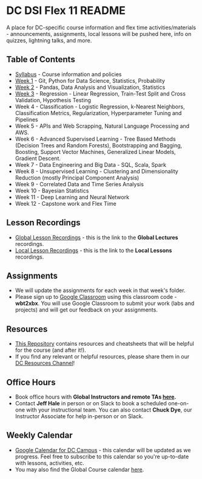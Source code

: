 # DC DSI Flex 11 README

A place for DC-specific course information and flex time activities/materials - announcements, assignments, local lessons will be pushed here, info on quizzes, lightning talks, and more.

## Table of Contents

-   [Syllabus](./Syllabus) - Course information and policies
-   [Week 1](./01-Week) - Git, Python for Data Science, Statistics, Probability
-   [Week 2](./02-Week) - Pandas, Data Analysis and Visualization, Statistics
-   [Week 3](./03-Week) - Regression - Linear Regression, Train-Test Split and Cross Validation, Hypothesis Testing
-   Week 4 - Classification - Logistic Regression, k-Nearest Neighbors, Classification Metrics, Regularization, Hyperparameter Tuning and Pipelines
-   Week 5 - APIs and Web Scrapping, Natural Language Processing and AWS.
-   Week 6 - Advanced Supervised Learning - Tree Based Methods (Decision Trees and Random Forests), Bootstrapping and Bagging, Boosting, Support Vector Machines, Generalized Linear Models, Gradient Descent.
-   Week 7 - Data Engineering and Big Data - SQL, Scala, Spark
-   Week 8 - Unsupervised Learning - Clustering and Dimensionality Reduction (mostly Principal Component Analysis)
-   Week 9 - Correlated Data and Time Series Analysis
-   Week 10 - Bayesian Statistics
-   Week 11 - Deep Learning and Neural Network
-   Week 12 - Capstone work and Flex Time

## Lesson Recordings

-   [Global Lesson Recordings](https://git.generalassemb.ly/DSI-US-11/course-info/blob/master/recordings.md) - this is the link to the **Global Lectures** recordings.
-   [Local Lesson Recordings](./recordings.md) - this is the link to the **Local Lessons** recordings.

## Assignments

-   We will update the assignments for each week in that week's folder.
- Please sign up to [Google Classroom](https://classroom.google.com/) using this classroom code - **wbt2xbx**. You will use Google Classroom to submit your work (labs and projects) and will get our feedback on your assignments.


## Resources

-   [This Repository](https://git.generalassemb.ly/AdiBro/Resources) contains resources and cheatsheets that will be helpful for the course (and after it!).
-   If you find any relevant or helpful resources, please share them in our [DC Resources Channel](https://ga-students.slack.com/archives/C0101AF3HV2)!

## Office Hours

- Book office hours with **Global Instructors and remote TAs [here](https://git.generalassemb.ly/DSI-US-11/course-info/wiki/Office-Hours).**
- Contact **Jeff Hale** in person or on Slack to book a scheduled one-on-one with your instructional team. You can also contact **Chuck Dye**, our Instructor Associate for help in-person or on Slack.

## Weekly Calendar

-   [Google Calendar for DC Campus](https://classroom.google.com/u/7/calendar/this-week/course/all) - this calendar will be updated as we progress. Feel free to subscribe to this calendar so you're up-to-date with lessons, activities, etc.
-   You may also find the Global Course calendar [here](https://git.generalassemb.ly/DSI-US-11/course-info).
